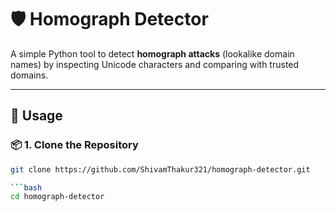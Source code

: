 
# 🛡️ Homograph Detector

A simple Python tool to detect **homograph attacks** (lookalike domain names) by inspecting Unicode characters and comparing with trusted domains.

---

## 🚀 Usage

### 📦 1. Clone the Repository

```bash
git clone https://github.com/ShivamThakur321/homograph-detector.git

```bash
cd homograph-detector
